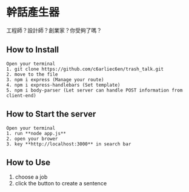 # 幹話產生器
工程師？設計師？創業家？你受夠了嗎？
## How to Install
```
Open your terminal
1. git clone https://github.com/c6arliec6en/trash_talk.git
2. move to the file
3. npm i express (Manage your route)
4. npm i express-handlebars (Set template)
5. npm i body-parser (Let server can handle POST information from client-end)
```

## How to Start the server
```
Open your terminal
1. run **node app.js**
2. open your brower
3. key **http://localhost:3000** in search bar 
```

## How to Use
1. choose a job 
2. click the button to create a sentence